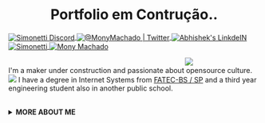 <p align="center"> <h1 align="center">  Portfolio em Contrução.. </h1> 
<a href="https://discord.gg/XTW52Kt"> <img src="https://cdn.jsdelivr.net/npm/simple-icons@v3/icons/discord.svg" align="center" alt="Simonetti Discord" width="22px" /> </a>
<a href="https://twitter.com/MonyMachado"> <img src="https://cdn.jsdelivr.net/npm/simple-icons@v3/icons/twitter.svg" align="center" alt="@MonyMachado | Twitter" width="22px"/> </a>
<a href="https://www.linkedin.com/in/simonepmachado/"> <img src="https://cdn.jsdelivr.net/npm/simple-icons@v3/icons/linkedin.svg" align="center" alt="Abhishek's LinkdeIN" width="22px" /> </a>
<a href="https://t.me/Simonetti"> <img src="https://cdn.jsdelivr.net/npm/simple-icons@v3/icons/telegram.svg" align="center" alt="Simonetti" width="22px"  /> </a>
<a href="https://www.reddit.com/user/Simonetti/"> <img src="https://cdn.jsdelivr.net/npm/simple-icons@v3/icons/reddit.svg" align="center" alt="Mony Machado" width="22px" /> </a> </p>

<p>
<img align="right" src="https://user-images.githubusercontent.com/5713670/87202985-820dcb80-c2b6-11ea-9f56-7ec461c497c3.gif" width="150"/>  </br>
I'm a maker under construction and passionate about opensource culture.  </br>
<img src="https://media.giphy.com/media/fYSnHlufseco8Fh93Z/giphy.gif" width="40"> I have a degree in Internet Systems from <a href="https://fatecrl.edu.br/" target="_blank">FATEC-BS / SP</a> and a third year engineering student also in another public school.
</p>
<br>
  <details>
    <summary>
    <strong>MORE ABOUT ME</strong>
    </summary>
  
##  Skills 
<!-- ## Potfolio
![Mony Machado's github stats](https://github-readme-stats.vercel.app/api?username=monymachado&show_icons=true&theme=radical)-->

### Backend <img src="https://media.giphy.com/media/WUlplcMpOCEmTGBtBW/giphy.gif" width="30" > 
<img src="https://img.shields.io/badge/java-%23ED8B00.svg?&style=for-the-badge&logo=java&logoColor=white" alt="JAVA EE 8++">
<img src="https://img.shields.io/badge/spring%20-%236DB33F.svg?&style=for-the-badge&logo=spring&logoColor=white" alt="Spring">
<!-- ![forthebadge made-with-python](http://ForTheBadge.com/images/badges/made-with-python.svg)](https://www.python.org/) -->
<code><img height="20" src="https://raw.githubusercontent.com/github/explore/80688e429a7d4ef2fca1e82350fe8e3517d3494d/topics/python/python.png"></code>
<code><img height="20" src="https://raw.githubusercontent.com/github/explore/80688e429a7d4ef2fca1e82350fe8e3517d3494d/topics/mysql/mysql.png"></code>



## Frontend
<img src="https://img.shields.io/badge/html5%20-%23E34F26.svg?&style=for-the-badge&logo=html5&logoColor=white" alt="HTML4"></a>
<img src="https://img.shields.io/badge/css3%20-%231572B6.svg?&style=for-the-badge&logo=css3&logoColor=white" alt="CSS3"></a>
<img src="https://img.shields.io/badge/bootstrap%20-%23563D7C.svg?&style=for-the-badge&logo=bootstrap&logoColor=white" alt="Bootstrap"></a>
<img src="https://img.shields.io/badge/javascript-%23F7DF1E.svg?&style=flat-square&logo=javascript&logoColor=black&labelColor=black" alt="JavaScript"></a>


### Social Professional 
- [!Medium] https://medium.com/@monymachado
- [!Dev.to] https://dev.to/monymachado 
- [!CodePen] https://codepen.io/simonete
- [!] https://www.behance.net/simonetti/
- [!] https://dribbble.com/simoneti
- [!Figma] http://figma.com/@monymachado

<p align="center">  <h3> Others Social Media</h3>
<a href="https://www.instagram.com/engineersgirls/">
  <img align="left" alt="Instagram Engineers Girls" width="22px" src="https://cdn.jsdelivr.net/npm/simple-icons@v3/icons/instagram.svg" />
</a>
<a href="https://github.com/engineersgirls" target="_blank"> <img src="https://img.shields.io/github/followers/terrytangyuan.svg?label=GitHub&style=social" alt="Organization Engineers Girls"></a>
</p>

# Streaming 
<a href=" https://www.twitch.tv/simonepmachado" target="_blank"> <img src="https://img.shields.io/badge/twitch-%239146FF.svg?&style=for-the-badge&logo=twitch&logoColor=white" alt="Twitch"></a>
<a href="https://cutt.ly/DgnzQXF" target="_blank"> <img src="https://img.shields.io/badge/youtube-%23FF0000.svg?&style=for-the-badge&logo=youtube&logoColor=white" alt="Youtube"></a>

# Developer Learning
<img src="https://img.shields.io/badge/angular%20-%23DD0031.svg?&style=for-the-badge&logo=angular&logoColor=white" alt="Angular"/> </a>
<img src="https://img.shields.io/badge/kotlin-%230095D5.svg?&style=for-the-badge&logo=kotlin&logoColor=white" alt="Kotlin"> </a>
- [!React]
- [!TypeScript]

## Software Versioning 
<a href="https://gitlab.com/monymachado" target="_blank"> <img src="https://img.shields.io/badge/gitlab-%23330f63.svg?&style=for-the-badge&logo=gitlab&logoColor=white" alt="GitLab"></a>
- GitHub Learning  <link rel="shortcut icon" href="/public/favicon.png" />
- Bitbucket

### GitHub :octocat:
- [!gitpod-io]
- [!git pages]

# Talks
<img src="https://img.shields.io/badge/discord-%237289DA.svg?&style=for-the-badge&logo=discord&logoColor=white" alt="Discord"></a>
<img src="https://img.shields.io/badge/slack-%234A154B.svg?&style=for-the-badge&logo=slack&logoColor=white" alt="Discord"></a>
- [!Telegram]
  
# I’m collaborating in technology and mixed and female communities, like 
- WoMakersCode 
- BaixadaNerd
- EngineerGirls
> <img src="https://media.giphy.com/media/RhwkGhrlj3NVSOxWSN/giphy.gif" height="30"><em><b>
  Grace Hopper - 
  ““The most dangerous phrase is‘ We’ve always done it this way ’”.
  "A ship is safe in port. But that’s not what ships were built for."   </b>  </em>

<p aling="center">
<a target="_blank" href="https://github.com/sidbelbase/sidbelbase/">
  <img src="https://img.shields.io/badge/dynamic/json?url=https://api.countapi.xyz/hit/visitor-badge/sidbelbase&style=for-the-badge&label=visitors&query=value&color=0F0F1A&labelColor=0F0F1A" alt="sidbelbase's vistors"> </a>
</center>

<details>
  <summary><img src="https://media.giphy.com/media/mGcNjsfWAjY5AEZNw6/giphy.gif" width="30"> My GitHub Stats</summary>
  <p align="center"> 
  <!-- ![Mony Machado' Github Stats](https://github-readme-stats.vercel.app/api?username=monymachado&show_icons=true&theme=tokyonight)
  ![Top Langs](https://github-readme-stats.vercel.app/api/top-langs/?username=monymachado&layout=compact&theme=radical) -->
   <img src="https://github-readme-stats.vercel.app/api?username=monymachado&show_icons=true&theme=gotham" alt="monymachado /> 
</details>
      

  </details>
